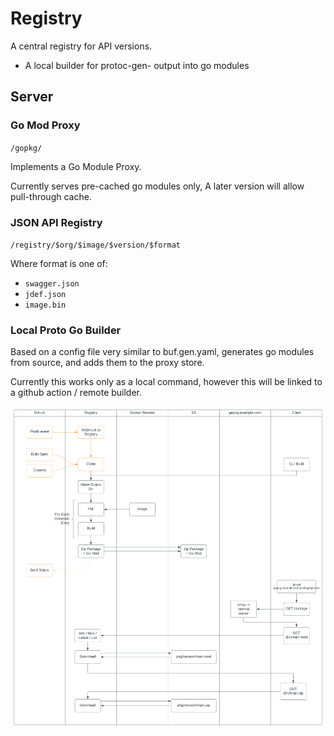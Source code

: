 Registry
========

A central registry for API versions.

- A local builder for protoc-gen- output into go modules


Server
------

### Go Mod Proxy

`/gopkg/`

Implements a Go Module Proxy.

Currently serves pre-cached go modules only, A later version will allow pull-through cache.

### JSON API Registry

`/registry/$org/$image/$version/$format`

Where format is one of:

- `swagger.json`
- `jdef.json`
- `image.bin`



### Local Proto Go Builder

Based on a config file very similar to buf.gen.yaml, generates go modules from
source, and adds them to the proxy store.

Currently this works only as a local command, however this will be linked to a github action / remote builder.

![pipeline](./ext/images/pipeline.svg)
